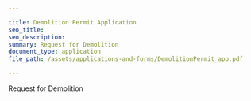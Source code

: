 ```yaml
---

title: Demolition Permit Application
seo_title:
seo_description:
summary: Request for Demolition
document_type: application
file_path: /assets/applications-and-forms/DemolitionPermit_app.pdf

---
```

Request for Demolition
